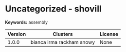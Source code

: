 # Uncategorized - shovill



**Keywords:** assembly



| Version | Clusters | License |
| ------- | -------- | ------- |
| 1.0.0 | bianca irma rackham snowy | None |

